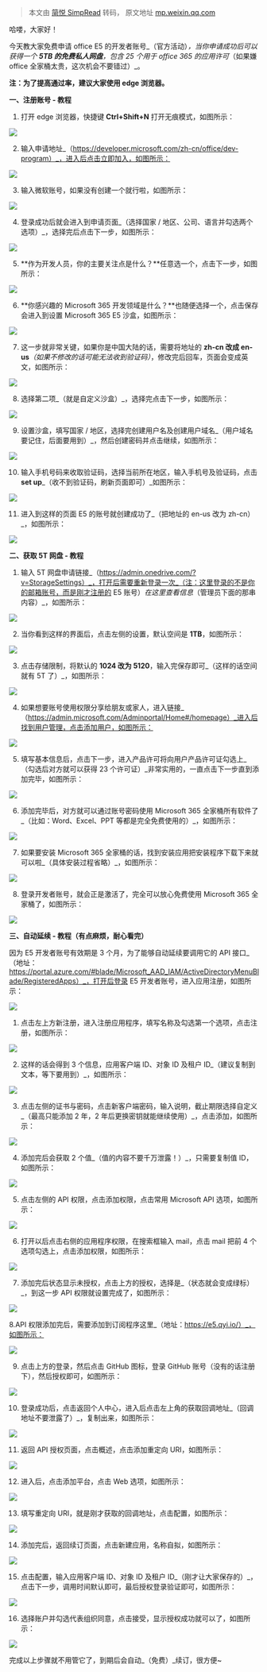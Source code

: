 > 本文由 [简悦 SimpRead](http://ksria.com/simpread/) 转码， 原文地址 [mp.weixin.qq.com](https://mp.weixin.qq.com/s?__biz=Mzg4MzYzNDg4Mw==&mid=2247513766&idx=1&sn=267b3a5217b0cf4afe2af80d2c62301a&chksm=cf46910af831181c878b37c20d3c046f3fdad6c78a8c01cc71599ba5c50d631064beb5f2dd12&mpshare=1&scene=1&srcid=0309pHq2eFxEeenytgV3F5xt&sharer_sharetime=1678319826353&sharer_shareid=63953633c6a3464dbfffb64fecf004f0#rd)

哈喽，大家好！

今天教大家免费申请 office E5 的开发者账号_（官方活动）_，当你申请成功后可以获得一个 **5TB 的免费私人网盘**，包含 25 个用于 office 365 的应用许可_（如果嫌 office 全家桶太贵，这次机会不要错过）_。  

**注：为了提高通过率，建议大家使用 edge 浏览器。**

**一、注册账号 - 教程**

1. 打开 edge 浏览器，快捷键 **Ctrl+Shift+N** 打开无痕模式，如图所示：

![](https://mmbiz.qpic.cn/mmbiz_png/olZAJkc0zAOW8Gc8TQ6srmkniaZU3clqXHUaOxmX8YGIicrRIDAYw3vVrjFN32fHmuavYvibLibAWspRAtm1jlY8cg/640?wx_fmt=png)

2. 输入申请地址_（https://developer.microsoft.com/zh-cn/office/dev-program）_，进入后点击立即加入，如图所示：

![](https://mmbiz.qpic.cn/mmbiz_png/olZAJkc0zAOW8Gc8TQ6srmkniaZU3clqXKnf1iaIkzgkGKlWFiaKiazXEsYrUvzkXsEQKeRpcmhxjkXaVicDuxphNsQ/640?wx_fmt=png)

3. 输入微软账号，如果没有创建一个就行啦，如图所示：

![](https://mmbiz.qpic.cn/mmbiz_png/olZAJkc0zAOW8Gc8TQ6srmkniaZU3clqXRVwiaRZxSu0qq77OBJeNxREsEicZF6ocibmIIPBGhJz3ibKLTpPIzEbh4w/640?wx_fmt=png)

4. 登录成功后就会进入到申请页面_（选择国家 / 地区、公司、语言并勾选两个选项）_，选择完后点击下一步，如图所示：  

![](https://mmbiz.qpic.cn/mmbiz_png/olZAJkc0zAOW8Gc8TQ6srmkniaZU3clqX8nnODVoKCVdQOdYFxj5a8FbtTx2YFBFUBLUQomtPXkLB1Nciarefkxg/640?wx_fmt=png)

5. **作为开发人员，你的主要关注点是什么？**任意选一个，点击下一步，如图所示：  

![](https://mmbiz.qpic.cn/mmbiz_png/olZAJkc0zAOW8Gc8TQ6srmkniaZU3clqXvSe3E7tWRkicKU7F8CpjVjrU4GTJc2dEbCUBb0VgcA5mfloko2riaXxg/640?wx_fmt=png)

6. **你感兴趣的 Microsoft 365 开发领域是什么？**也随便选择一个，点击保存会进入到设置 Microsoft 365 E5 沙盒，如图所示：

![](https://mmbiz.qpic.cn/mmbiz_png/olZAJkc0zAOW8Gc8TQ6srmkniaZU3clqXdac9dLr8uIKrhQSmVSRJa6b6xFgUnlgTXia6PnajSniaMOT9rMcDw9YQ/640?wx_fmt=png)

7. 这一步就非常关键，如果你是中国大陆的话，需要将地址的 **zh-cn 改成 en-us**_（如果不修改的话可能无法收到验证码）_，修改完后回车，页面会变成英文，如图所示：  

![](https://mmbiz.qpic.cn/mmbiz_png/olZAJkc0zAOW8Gc8TQ6srmkniaZU3clqXVfESicmkCleibrtBJicIBDXgcCVXcnBV6HUcw4V9pov6LKRc9GpDarPSw/640?wx_fmt=png)

8. 选择第二项_（就是自定义沙盒）_，选择完点击下一步，如图所示：  

![](https://mmbiz.qpic.cn/mmbiz_png/olZAJkc0zAOW8Gc8TQ6srmkniaZU3clqXI0SrsEBYUicGqDVUqfNKtpUaibPrBSwZTsFCJibs5YicYP9tcEtDhw4hFA/640?wx_fmt=png)

9. 设置沙盒，填写国家 / 地区，选择完创建用户名及创建用户域名_（用户域名要记住，后面要用到）_，然后创建密码并点击继续，如图所示：  

![](https://mmbiz.qpic.cn/mmbiz_png/olZAJkc0zAOW8Gc8TQ6srmkniaZU3clqX2j6YQWGXbXgcsa2qYdick9sYSsa6IPQfGU2GDZ7IT3o3LciabH9LWKOQ/640?wx_fmt=png)

10. 输入手机号码来收取验证码，选择当前所在地区，输入手机号及验证码，点击 **set up**_（收不到验证码，刷新页面即可）_如图所示：  

![](https://mmbiz.qpic.cn/mmbiz_png/olZAJkc0zAOW8Gc8TQ6srmkniaZU3clqXvo4qFu2icjvgmhfZop9ERXIy3MTJYTnwMpcs6Nvnpar322VOyGXcRkw/640?wx_fmt=png)

11. 进入到这样的页面 E5 的账号就创建成功了_（把地址的 en-us 改为 zh-cn）_，如图所示：

![](https://mmbiz.qpic.cn/mmbiz_png/olZAJkc0zAOW8Gc8TQ6srmkniaZU3clqXExibY4kAhNpeVTicdOUtnfsDe2HWB48CoJ5FGs8ofZh8Abh3bcL0ZObw/640?wx_fmt=png)

****二、获取 5T 网盘 - 教程****

1. 输入 5T 网盘申请链接_（https://admin.onedrive.com/?v=StorageSettings）_，打开后需要重新登录一次_（注：这里登录的不是你的邮箱账号，而是刚才注册的 E5 账号）_在这里查看信息_（管理员下面的那串内容）_，如图所示：

![](https://mmbiz.qpic.cn/mmbiz_png/olZAJkc0zAOW8Gc8TQ6srmkniaZU3clqXUol1Inl5DKqJPGUib0bVnyPYogAKWcvseSib4psics2w83DI96zwEoiaicw/640?wx_fmt=png)

2. 当你看到这样的界面后，点击左侧的设置，默认空间是 **1TB**，如图所示：

![](https://mmbiz.qpic.cn/mmbiz_png/olZAJkc0zAOW8Gc8TQ6srmkniaZU3clqX1zeozEenMTDX9tNk8IAjiccaoqODkr9icqoibkjxoiaMy3a5RBfkd1dP1g/640?wx_fmt=png)

3. 点击存储限制，将默认的 **1024 改为 5120**，输入完保存即可_（这样的话空间就有 5T 了）_，如图所示：

![](https://mmbiz.qpic.cn/mmbiz_png/olZAJkc0zAOW8Gc8TQ6srmkniaZU3clqXKnmYMvLXX8gwc4YmUKu8bIqm05UzvhsYXv0JTGj072Oxtf8bic5iavUQ/640?wx_fmt=png)

4. 如果想要账号使用权限分享给朋友或家人，进入链接_（https://admin.microsoft.com/Adminportal/Home#/homepage）_进入后找到用户管理，点击添加用户，如图所示：

![](https://mmbiz.qpic.cn/mmbiz_png/olZAJkc0zAOW8Gc8TQ6srmkniaZU3clqXyAdA74WdeMywPGDD0QcVic25CYEhz9nlVVodMM70FGVhkEgJhjYK7rQ/640?wx_fmt=png)

5. 填写基本信息后，点击下一步，进入产品许可将向用户产品许可证勾选上_（勾选后对方就可以获得 23 个许可证）_非常实用的，一直点击下一步直到添加完毕，如图所示：  

![](https://mmbiz.qpic.cn/mmbiz_png/olZAJkc0zAOW8Gc8TQ6srmkniaZU3clqXSiawWaHCq5yFstApPP8pL95n8yy2s5EDlbTCnIPpAqHIhgbr7YRrj6w/640?wx_fmt=png)

6. 添加完毕后，对方就可以通过账号密码使用 Microsoft 365 全家桶所有软件了_（比如：Word、Excel、PPT 等都是完全免费使用的）_，如图所示：  

![](https://mmbiz.qpic.cn/mmbiz_png/olZAJkc0zAOW8Gc8TQ6srmkniaZU3clqXEOgwIGWSCZAZsCyjgUnZQFbPR403HuWoELlTaiaPt0ZlSh9oDbeicxRg/640?wx_fmt=png)

7. 如果要安装 Microsoft 365 全家桶的话，找到安装应用把安装程序下载下来就可以啦_（具体安装过程省略）_，如图所示：  

![](https://mmbiz.qpic.cn/mmbiz_png/olZAJkc0zAOW8Gc8TQ6srmkniaZU3clqX6S0A7u3yXhlkv9GjGsALocR0xMkUHId3P2ibvI2bz3VbcH6icdGuC0sQ/640?wx_fmt=png)

8. 登录开发者账号，就会正是激活了，完全可以放心免费使用 Microsoft 365 全家桶了，如图所示：

![](https://mmbiz.qpic.cn/mmbiz_png/olZAJkc0zAOW8Gc8TQ6srmkniaZU3clqXp9UbcWaYmatNlWauQr7oicRQ7TOicebPdfmFbVCkbLs0BAnalfnD0A6g/640?wx_fmt=png)

**三、自动延续 - 教程（有点麻烦，耐心看完）**  

因为 E5 开发者账号有效期是 3 个月，为了能够自动延续要调用它的 API 接口_（地址：https://portal.azure.com/#blade/Microsoft_AAD_IAM/ActiveDirectoryMenuBlade/RegisteredApps）_，打开后登录 E5 开发者账号，进入应用注册，如图所示：

![](https://mmbiz.qpic.cn/mmbiz_png/olZAJkc0zAOW8Gc8TQ6srmkniaZU3clqXI84qKYkVvbFHWTxK385Wxvy7t2uiaoicqRWzmywiaADCnh35R6CXicFcCQ/640?wx_fmt=png)

1. 点击左上方新注册，进入注册应用程序，填写名称及勾选第一个选项，点击注册，如图所示：

![](https://mmbiz.qpic.cn/mmbiz_png/olZAJkc0zAOW8Gc8TQ6srmkniaZU3clqXVLSHziaib88UcbLl961N9PC9EnHMiaicEyc0bgHroDO8tibvJwYjjHuS6kQ/640?wx_fmt=png)

2. 这样的话会得到 3 个信息，应用客户端 ID、对象 ID 及租户 ID_（建议复制到文本，等下要用到）_，如图所示：

![](https://mmbiz.qpic.cn/mmbiz_png/olZAJkc0zAOW8Gc8TQ6srmkniaZU3clqXaQqRhwJ5bV0xPD7EaMvZlGG5AHSVg7y4XYDBbTg0bver0vcTT765kA/640?wx_fmt=png)

3. 点击左侧的证书与密码，点击新客户端密码，输入说明，截止期限选择自定义_（最高只能添加 2 年，2 年后更换密钥就能继续使用）_，点击添加，如图所示：  

![](https://mmbiz.qpic.cn/mmbiz_png/olZAJkc0zAOW8Gc8TQ6srmkniaZU3clqXJT2dkOMxvSaVibm4sia2G0icpsL9oLicHw0wc80TmpctBVZmKKluLQnWNA/640?wx_fmt=png)

4. 添加完后会获取 2 个值_（值的内容不要千万泄露！）_，只需要复制值 ID，如图所示：

![](https://mmbiz.qpic.cn/mmbiz_png/olZAJkc0zAOW8Gc8TQ6srmkniaZU3clqXxFeiag8Uia8dciapQAWibuiafyRXLcgxYzmpoibR6h8hn7RwkqjzZFJ308WA/640?wx_fmt=png)

5. 点击左侧的 API 权限，点击添加权限，点击常用 Microsoft API 选项，如图所示：

![](https://mmbiz.qpic.cn/mmbiz_png/olZAJkc0zAOW8Gc8TQ6srmkniaZU3clqXqWCujSREWAxwUYWJ3JnjBxTaZ6fiatCmZlQp4J6uo5j8KWwLKKF30bQ/640?wx_fmt=png)

6. 打开以后点击右侧的应用程序权限，在搜索框输入 mail，点击 mail 把前 4 个选项勾选上，点击添加权限，如图所示：

![](https://mmbiz.qpic.cn/mmbiz_png/olZAJkc0zAOW8Gc8TQ6srmkniaZU3clqXsIicicyAcAb5QUZZxBvIhxu31LZPicrot0cApaXz1VpGaJPXRTqjP4low/640?wx_fmt=png)

7. 添加完后状态显示未授权，点击上方的授权，选择是_（状态就会变成绿标）_，到这一步 API 权限就设置完成了，如图所示：  

![](https://mmbiz.qpic.cn/mmbiz_png/olZAJkc0zAOW8Gc8TQ6srmkniaZU3clqXL61wickgETXpksfU9p3R1rQoEd6YxoicH8n1s15EN1V9EqfiblIG29bWw/640?wx_fmt=png)

8.API 权限添加完后，需要添加到订阅程序这里_（地址：https://e5.qyi.io/）_，如图所示：  

![](https://mmbiz.qpic.cn/mmbiz_png/olZAJkc0zAOW8Gc8TQ6srmkniaZU3clqXPJWUQugmKXF3oib0Q9YicE0IZqnY8ltUbAPNv95sibG4icdnyDERFicLZCg/640?wx_fmt=png)

9. 点击上方的登录，然后点击 GitHub 图标，登录 GitHub 账号（没有的话注册下），然后授权即可，如图所示：

![](https://mmbiz.qpic.cn/mmbiz_png/olZAJkc0zAOW8Gc8TQ6srmkniaZU3clqXq7ibPtPdjtXf4elFg3mbRaZkoicibyiaFdFVCTDy0bSiayX5WPAJWOvBliaw/640?wx_fmt=png)

10. 登录成功后，点击返回个人中心，进入后点击左上角的获取回调地址_（回调地址不要泄露了）_，复制出来，如图所示：  

![](https://mmbiz.qpic.cn/mmbiz_png/olZAJkc0zAOW8Gc8TQ6srmkniaZU3clqXjJ0iaC6HibE7Tw4gTeG0uYD2jhRa6HnpAhcrLsc79JRYnnjZ37mxWzicA/640?wx_fmt=png)

11. 返回 API 授权页面，点击概述，点击添加重定向 URI，如图所示：

![](https://mmbiz.qpic.cn/mmbiz_png/olZAJkc0zAOW8Gc8TQ6srmkniaZU3clqX2JXnmEOuydGHfpX6a9CpJtwWtvuHQgGGod4tCaaIym8cdAp3lic6NQA/640?wx_fmt=png)

12. 进入后，点击添加平台，点击 Web 选项，如图所示：  

![](https://mmbiz.qpic.cn/mmbiz_png/olZAJkc0zAOW8Gc8TQ6srmkniaZU3clqXC3DG6Xfmmweeicj3qjOC1QfXcVF6zSUjicFrz4DTrcDu8I5wb9WPFqfA/640?wx_fmt=png)

13. 填写重定向 URI，就是刚才获取的回调地址，点击配置，如图所示：

![](https://mmbiz.qpic.cn/mmbiz_png/olZAJkc0zAOW8Gc8TQ6srmkniaZU3clqXmwe66RCTkB2Yn5GKZzTw3WoGXcQ5GG7YIHSkfD5cN7akXK056ccUHg/640?wx_fmt=png)

14. 添加完后，返回续订页面，点击新建应用，名称自拟，如图所示：  

![](https://mmbiz.qpic.cn/mmbiz_png/olZAJkc0zAOW8Gc8TQ6srmkniaZU3clqXsRGUUoVxABJFU3UFUey8DialCOxRfoHZhqiazUyrZAzR8xvCzU7ndQzA/640?wx_fmt=png)

15. 点击配置，输入应用客户端 ID、对象 ID 及租户 ID_（刚才让大家保存的）_，点击下一步，调用时间默认即可，最后授权登录验证即可，如图所示：  

![](https://mmbiz.qpic.cn/mmbiz_png/olZAJkc0zAOW8Gc8TQ6srmkniaZU3clqXro8kVqKfnwZJoMM5kA0dmLA3SicJBF7AAG2aVAHPLsrEyicl4kYCMC0Q/640?wx_fmt=png)

16. 选择账户并勾选代表组织同意，点击接受，显示授权成功就可以了，如图所示：  

![](https://mmbiz.qpic.cn/mmbiz_png/olZAJkc0zAOW8Gc8TQ6srmkniaZU3clqXt56mfsK2763WMwbQRiaVXqGYQq3UWmUicYmecvrIAiaqldrYNDXiaCKAYQ/640?wx_fmt=png)

完成以上步骤就不用管它了，到期后会自动_（免费）_续订，很方便~